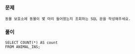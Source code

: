 ### 문제
```
동물 보호소에 동물이 몇 마리 들어왔는지 조회하는 SQL 문을 작성해주세요.
```

### 풀이
```mysql
SELECT COUNT(*) AS count
FROM ANIMAL_INS;
```
